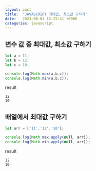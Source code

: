 ```yaml
---
layout: post
title:  "JAVASCRIPT 최대값, 최소값 구하기"
date:   2021-08-01 12:25:41 +0900
categories: javascript
---
```


## 변수 값 중 최대값, 최소값 구하기

``` javascript
let a = 11;
let b = 12;
let c = 10;

console.log(Math.max(a,b,c));
console.log(Math.min(a,b,c));
```

result

```
12
10
```

## 배열에서 최대값 구하기

``` javascript
let arr = ['11','12','10'];

console.log(Math.max.apply(null, arr));
console.log(Math.min.apply(null, arr));
```

result

```
12
10
```